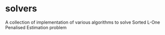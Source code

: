 # solvers

A collection of implementation of various algorithms to solve Sorted L-One Penalised Estimation problem
